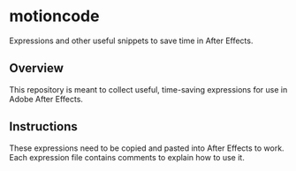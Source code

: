 # motioncode
Expressions and other useful snippets to save time in After Effects.

## Overview
This repository is meant to collect useful, time-saving expressions for use in Adobe After Effects.

## Instructions
These expressions need to be copied and pasted into After Effects to work. Each expression file contains comments to explain how to use it.
